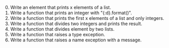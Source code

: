 0. Write an element that prints x elements of a list. 
1. Write a function that prints an integer with "{:d}.format()".
2. Write a function that prints the first x elements of a list and only integers.
3. Write a function that divides two integers and prints the result.
4. Write a function that divides element by two lists.
5. Write a function that raises a type exception.
6. Write a function that raises a name exception with a message. 

